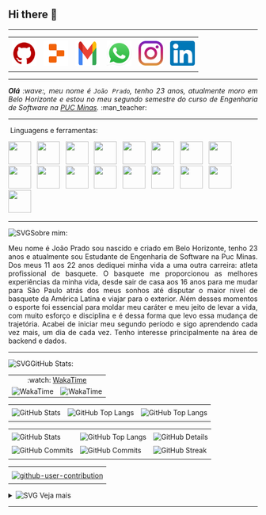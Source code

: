 ## Hi there 👋

-----
<div align="center">
<table>
<tr>
 <td align="center" colspan="6"></td>
</tr> 
<tr>
<td><a href="https://github.com/Joao-Prado0" target="_blank"><img src="img/githubicone.png" width="50px" height="50px"/></a>
</td>
<td><a href="https://replit.com/@joaopradocampos"><img src="img/repliticone.png" width="50px" height="50px"/></a>
</td>
<td><a href="mailto:joaopradocampos@gmail.com" target="_blank"><img src="img/gmailicone.png" width="50px" height="50px"/></a>
</td>
<td><a href="https://wa.me/5531997888738" target="_blank"><img src="img/wppicone.png" width="50px" height="50px"/></a>
</td>
<td><a href="https://www.instagram.com/j.prado0/" target="_blank"><img src="img/instaicone.png" width="50px" height="50px"/></a>
</td>
<td><a href="https://www.linkedin.com/in/joão-prado0/" target="_blank"><img src="img/linkedinicone.png" width="50px" height="50px"/></a>
</td>
</tr>
<tr>
 <td align="center" colspan="6"></td>
</tr> 
</table>
</div>

----

<div align="justify">
<i><b>Olá</b> :wave:, meu nome é <code>João Prado</code>, tenho 23 anos, atualmente moro em Belo Horizonte e estou no meu segundo semestre do curso de Engenharia de Software na <a href="https://www.pucminas.br/" target="_blank">PUC Minas</a>.</i> :man_teacher:
</div>


----

<div align="center>

<img height="20" alt="SVG" src="https://joaopauloaramuni.github.io/image/skills.svg?raw=true"/>&nbsp;Linguagens e ferramentas:

<code><a href="https://www.python.org/" target="_blank"><img width="46" height="46" src="https://joaopauloaramuni.github.io/image/python.png?raw=true"/></a></code>
&nbsp; 
<code><a href="https://www.open-std.org/jtc1/sc22/wg14/" target="_blank"><img width="46" height="46" src="https://joaopauloaramuni.github.io/image/c.png?raw=true"/></a></code>
&nbsp; 
<code><a href="https://isocpp.org/" target="_blank"><img width="46" height="46" src="https://joaopauloaramuni.github.io/image/cpp.svg?raw=true"/></a></code>
&nbsp; 
<code><a href="https://www.java.com/pt-BR/" target="_blank"><img width="46" height="46" src="https://joaopauloaramuni.github.io/image/java.png?raw=true"/></a></code>
&nbsp; 
<code><a href="https://spring.io/" target="_blank"><img width="46" height="46" src="https://joaopauloaramuni.github.io/image/spring.png?raw=true"/></a></code>
&nbsp;
<code><a href="https://www.w3schools.com/html/" target="_blank"><img width="46" height="46" src="https://joaopauloaramuni.github.io/image/html.svg?raw=true"/></a></code>
&nbsp; 
<code><a href="https://www.w3schools.com/css/" target="_blank"><img width="46" height="46" src="https://joaopauloaramuni.github.io/image/css.svg?raw=true"/></a></code>
&nbsp; 
<code><a href="https://www.w3schools.com/js/" target="_blank"><img width="46" height="46" src="https://joaopauloaramuni.github.io/image/js.png?raw=true"/></a></code>
&nbsp; 
<code><a href="https://pt-br.reactjs.org/" target="_blank"><img width="46" height="46" src="https://joaopauloaramuni.github.io/image/react.png?raw=true"/></a></code>
&nbsp; 
<code><a href="https://www.mysql.com/" target="_blank"><img width="46" height="46" src="https://joaopauloaramuni.github.io/image/mysql.png?raw=true"/></a></code>
&nbsp; 
<code><a href="https://nodejs.org/en/" target="_blank"><img width="46" height="46" src="https://joaopauloaramuni.github.io/image/nodejs.png?raw=true"/></a></code>
&nbsp;
<code><a href="https://fastapi.tiangolo.com/" target="_blank"><img width="46" height="46" src="https://joaopauloaramuni.github.io/image/fastapi.svg?raw=true"/></a></code>
&nbsp; 
<code><a href="https://aws.amazon.com/pt/" target="_blank"><img width="46" height="46" src="https://joaopauloaramuni.github.io/image/aws.png?raw=true"/></a></code>
&nbsp; 
<code><a href="https://www.postman.com/" target="_blank"><img width="46" height="46" src="https://joaopauloaramuni.github.io/image/postman.png?raw=true"/></a></code>
&nbsp; 
<code><a href="https://git-scm.com/" target="_blank"><img width="46" height="46" src="https://joaopauloaramuni.github.io/image/git.png?raw=true"/></a></code>
&nbsp; 
<code><a href="https://code.visualstudio.com/" target="_blank"><img width="46" height="46" src="https://joaopauloaramuni.github.io/image/vs.png?raw=true"/></a></code>
&nbsp;
<code><a href="https://www.jetbrains.com/idea/" target="_blank"><img width="46" height="46" src="https://joaopauloaramuni.github.io/image/intellij.png?raw=true"/></a></code>
&nbsp;
</div>

----

<img height="20" alt="SVG" src="https://joaopauloaramuni.github.io/image/soulgem.svg?raw=true"/>Sobre mim:

<div align="justify">
Meu nome é João Prado sou nascido e criado em Belo Horizonte, tenho 23 anos e atualmente sou Estudante de Engenharia de Software na Puc Minas. Dos meus 11 aos 22 anos dediquei minha vida a uma outra carreira: atleta profissional de basquete. O basquete me proporcionou as melhores experiências da minha vida, desde sair de casa aos 16 anos para me mudar para São Paulo atrás dos meus sonhos até disputar o maior nivel de basquete da América Latina e viajar para o exterior. Além desses momentos o esporte foi essencial para moldar meu caráter e meu jeito de levar a vida, com muito esforço e disciplina e é dessa forma que levo essa mudança de trajetória. Acabei de iniciar meu segundo período e sigo aprendendo cada vez mais, um dia de cada vez. Tenho interesse principalmente na área de backend e dados.
</div>

----

<div>

<img height="20" alt="SVG" src="https://joaopauloaramuni.github.io/image/graphic.svg?raw=true"/>GitHub Stats:

<div align="center">
<table>
<tr>
 <!-- <td align="center">:octocat: <a href="https://www.githubwrapped.io/joaopauloaramuni" target="_blank">GitHub Wrapped</a></td> -->
 <td align="center" colspan="2">:watch: <a href="https://wakatime.com/@Joao_Prado0">WakaTime</a></td>
</tr> 
<tr>
<!-- <td><img alt="GitHub Trends" src="https://api.githubtrends.io/user/svg/joaopauloaramuni/repos?time_range=one_year&loc_metric=changed&theme=dark"/></td> -->
<td><img alt="WakaTime" src="https://github-readme-stats.vercel.app/api/wakatime?username=Joao_Prado0&theme=dark&langs_count=12"/></td>
<td>
<img alt="WakaTime" src="https://github-readme-stats.vercel.app/api/wakatime?username=Joao_Prado0&theme=dark&layout=compact"/>
</td>
</tr>
</table>
<table>
<tr>
 <td align="center" colspan="3"></td>
</tr> 
<tr>
<td>
<img alt="GitHub Stats" src="https://github-readme-stats.vercel.app/api?username=Joao_Prado0&show=reviews,discussions_started,discussions_answered,prs_merged,prs_merged_percentage&rank_icon=percentile&theme=dark&locale=pt-br&card_width=480"/>
</td>
<td>
<img alt="GitHub Top Langs" src="https://github-readme-stats.vercel.app/api/top-langs/?username=Joao_Prado0&theme=dark&locale=pt-br&langs_count=7"/>
</td>
<td>
<img alt="GitHub Top Langs" src="https://github-readme-stats.vercel.app/api/top-langs/?username=Joao_Prado0&layout=pie&theme=dark&locale=pt-br"/>
</td>
</tr>
<tr>
 <td align="center" colspan="3"></td>
</tr> 
</table>
<table>
<tr>
 <td align="center" colspan="3"></td>
</tr> 
<tr>
<td>
<img alt="GitHub Stats" width="200px" src="http://github-profile-summary-cards.vercel.app/api/cards/stats?username=Joao_Prado0&theme=github_dark"/>
</td>
<td>
<img alt="GitHub Top Langs" width="200px" src="http://github-profile-summary-cards.vercel.app/api/cards/repos-per-language?username=Joao_Prado0&theme=github_dark"/>
</td>
<td>
<img alt="GitHub Details" width="420px" src="http://github-profile-summary-cards.vercel.app/api/cards/profile-details?username=Joao_Prado0&theme=github_dark"/>
</td>
</tr>
<tr>
 <td align="center" colspan="3"></td>
</tr> 
<tr>
<td>
<img alt="GitHub Commits" width="200px" src="http://github-profile-summary-cards.vercel.app/api/cards/productive-time?username=Joao_Prado0&theme=github_dark&utcOffset=8"/>
</td>
<td>
<img alt="GitHub Commits" width="200px" src="http://github-profile-summary-cards.vercel.app/api/cards/most-commit-language?username=Joao_Prado0&theme=github_dark"/>
</td>
<td>
<img alt="GitHub Streak" width="420px" src="https://streak-stats.demolab.com?user=Joao_Prado0&theme=dark&locale=pt_BR&date_format=j%20M%5B%20Y%5D"/>
</td>
</tr>
<tr>
 <td align="center" colspan="3"></td>
</tr>
</table>
<table>
<tr>
 <td align="center"></td>
</tr>
<tr>
 <td align="center"><a href="https://github.com/marketplace/actions/generate-snake-game-from-github-contribution-grid" target="_blank"><img align="center" alt="github-user-contribution" src="https://joaopauloaramuni.github.io/image/github-user-contribution.svg?raw=true"/></a></td>
</tr>
<tr>
 <td align="center"></td>
</tr> 
</table>
</div>
</div>

<div>
<details>
<summary><img height="20" alt="SVG" src="https://joaopauloaramuni.github.io/image/graphic.svg?raw=true"/>&nbsp;Veja mais
</summary>
<br />

<div align="center">
<table>
<tr>
 <td align="center" colspan="2">:octocat: GitHub Metrics</td>
</tr>
<tr>
<td>
<img width="400px" src="https://joaopauloaramuni.github.io/metrics.classic.svg" alt="Metrics">
</td>
<td>
<img width="400px" src="https://joaopauloaramuni.github.io/metrics.plugin.isocalendar.fullyear.svg" alt="Metrics">
</td>
</tr>
<tr>
<td>
<img width="400px" src="https://joaopauloaramuni.github.io/metrics.plugin.stars.svg" alt="Metrics">
</td>
<td>
<img width="400px" src="https://joaopauloaramuni.github.io/metrics.plugin.activity.svg" alt="Metrics">
</td>
</tr>
<tr>
<td>
<img width="400px" src="https://joaopauloaramuni.github.io/metrics.plugin.people.followers.svg" alt="Metrics">
</td>
<td>
<img width="400px" src="https://joaopauloaramuni.github.io/metrics.plugin.stargazers.svg" alt="Metrics">
</td>
</tr>
<tr>
<td>
<img width="400px" src="https://joaopauloaramuni.github.io/metrics.plugin.topics.icons.svg" alt="Metrics">
</td>
<td>
<img width="400px" src="https://joaopauloaramuni.github.io/metrics.terminal.svg" alt="Metrics">
</td>
</tr>
<tr>
 <td align="center" colspan="2"></td>
</tr> 
</table>
</div>

<div align="center">
<table>
<tr>
 <td align="center">:octocat: GitHub 5-Year Retrospective</td>
</tr>
<tr>
 <td align="center">
  <img src="https://joaopauloaramuni.github.io/image/postspark_export_12-16-2024_17-14-32.png" alt="GitHub 5-Year Retrospective">
 </td>
</tr>
</table>
</div>

</details>
</div>

-----
<!--
**Joao-Prado0/Joao-Prado0** is a ✨ _special_ ✨ repository because its `README.md` (this file) appears on your GitHub profile.

Here are some ideas to get you started:

- 🔭 I’m currently working on ...
- 🌱 I’m currently learning ...
- 👯 I’m looking to collaborate on ...
- 🤔 I’m looking for help with ...
- 💬 Ask me about ...
- 📫 How to reach me: ...
- 😄 Pronouns: ...
- ⚡ Fun fact: ...
-->
